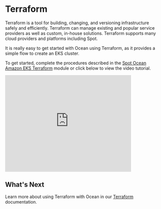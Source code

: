 # Terraform

Terraform is a tool for building, changing, and versioning infrastructure safely and efficiently. Terraform can manage existing and popular service providers as well as custom, in-house solutions. Terraform supports many cloud providers and platforms including Spot.

It is really easy to get started with Ocean using Terraform, as it provides a simple flow to create an EKS cluster.

To get started, complete the procedures described in the [Spot Ocean Amazon EKS Terraform](https://github.com/spotinst/terraform-spotinst-ocean-eks#spotinst-ocean-amazon-eks-terraform-module) module or click below to view the video tutorial.

<iframe width="409" height="313" src="https://www.youtube.com/embed/ffGmMlpPsPE?start=1" title="YouTube video player" frameborder="0" allow="accelerometer; autoplay; clipboard-write; encrypted-media; gyroscope; picture-in-picture" allowfullscreen></iframe>

## What's Next

Learn more about using Terraform with Ocean in our [Terraform](tools-and-provisioning/terraform/) documentation.
